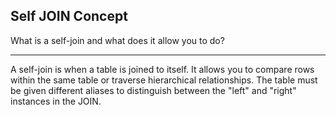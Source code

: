 ## Self JOIN Concept

What is a self-join and what does it allow you to do?

---

A self-join is when a table is joined to itself. It allows you to compare rows within the same table or traverse hierarchical relationships. The table must be given different aliases to distinguish between the "left" and "right" instances in the JOIN.

